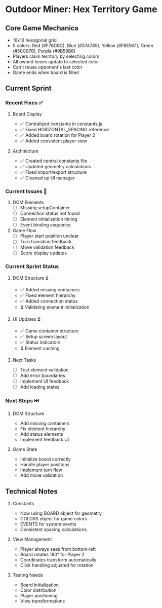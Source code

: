 # Outdoor Miner: Hex Territory Game

## Core Game Mechanics
- 16x16 hexagonal grid
- 5 colors: Red (#F76C6C), Blue (#374785), Yellow (#F8E9A1), Green (#50C878), Purple (#9B59B6)
- Players claim territory by selecting colors
- All owned hexes update to selected color
- Can't reuse opponent's last color
- Game ends when board is filled

## Current Sprint

### Recent Fixes ✅
1. Board Display
   - ✅ Centralized constants in constants.js
   - ✅ Fixed HORIZONTAL_SPACING reference
   - ✅ Added board rotation for Player 2
   - ✅ Added consistent player view

2. Architecture
   - ✅ Created central constants file
   - ✅ Updated geometry calculations
   - ✅ Fixed import/export structure
   - ✅ Cleaned up UI manager

### Current Issues 🔄
1. DOM Elements
   - [ ] Missing setupContainer
   - [ ] Connection status not found
   - [ ] Element initialization timing
   - [ ] Event binding sequence

2. Game Flow
   - [ ] Player start position unclear
   - [ ] Turn transition feedback
   - [ ] Move validation feedback
   - [ ] Score display updates

### Current Sprint Status

1. DOM Structure ⏳
   - ✅ Added missing containers
   - ✅ Fixed element hierarchy
   - ✅ Added connection status
   - ⏳ Validating element initialization

2. UI Updates ⏳
   - ✅ Game container structure
   - ✅ Setup screen layout
   - ✅ Status indicators
   - ⏳ Element caching

3. Next Tasks
   - [ ] Test element validation
   - [ ] Add error boundaries
   - [ ] Implement UI feedback
   - [ ] Add loading states

### Next Steps ⏭️
1. DOM Structure
   - Add missing containers
   - Fix element hierarchy
   - Add status elements
   - Implement feedback UI

2. Game State
   - Initialize board correctly
   - Handle player positions
   - Implement turn flow
   - Add move validation

## Technical Notes
1. Constants
   - Now using BOARD object for geometry
   - COLORS object for game colors
   - EVENTS for system events
   - Consistent spacing calculations

2. View Management
   - Player always sees from bottom-left
   - Board rotates 180° for Player 2
   - Coordinates transform automatically
   - Click handling adjusted for rotation

3. Testing Needs
   - Board initialization
   - Color distribution
   - Player positioning
   - View transformations
